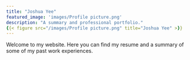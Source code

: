 ```yaml
---
title: "Joshua Yee"
featured_image: 'images/Profile picture.png'
description: "A summary and professional portfolio."
{{< figure src="/images/Profile picture.png" title="Joshua Yee" >}}
---
```

Welcome to my website. Here you can find my resume and a summary of some of my past work experiences.

